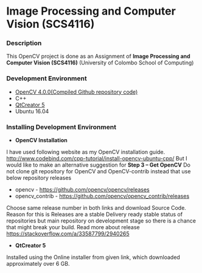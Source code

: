 # Image Processing and Computer Vision (SCS4116)

### Description

This OpenCV project is done as an Assignment of **Image Processing and Computer Vision (SCS4116)** (University of Colombo School of Computing)
 
### Development Environment

* [OpenCV 4.0.0(Compiled Github repository code)](https://github.com/opencv/opencv)
* C++
* [QtCreator 5](https://www.qt.io/download)
* Ubuntu 16.04

### Installing Development Environment

* **OpenCV Installation**

I have used following website as my OpenCV installation guide. http://www.codebind.com/cpp-tutorial/install-opencv-ubuntu-cpp/
But I would like to make an alternative suggestion for **Step 3 –  Get OpenCV** Do not clone git repository for OpenCV and OpenCV-contrib instead that use below repository releases

* opencv - https://github.com/opencv/opencv/releases
* opencv_contrib - https://github.com/opencv/opencv_contrib/releases

Choose same release number in both links and download Source Code. Reason for this is Releases are a stable Delivery ready stable status of repositories but main repository on development stage so there is a chance that might break your build. Read more about release https://stackoverflow.com/a/33587799/2940265

* **QtCreator 5**

Installed using the Online installer from given link, which downloaded approximately over 6 GB.

